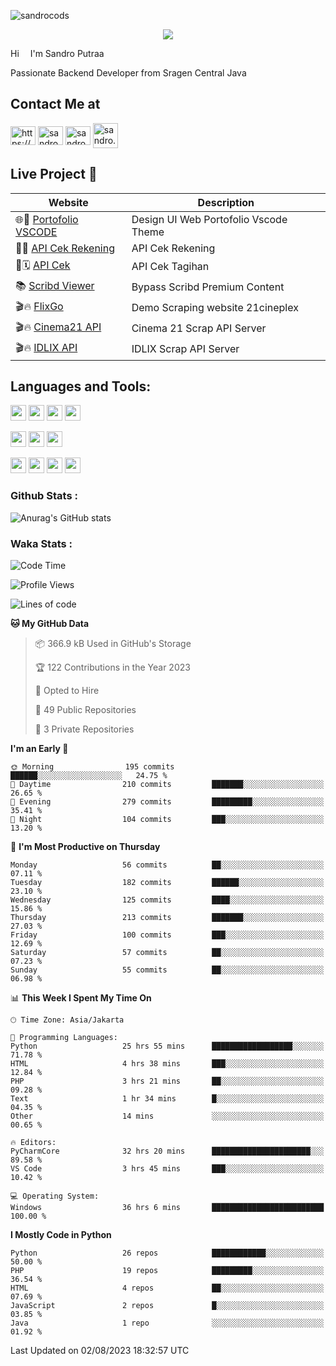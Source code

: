 

![sandrocods](https://cardivo.vercel.app/api?name=Martinus%20Krisandro%20Perdana%20Putra&description=Junior%20Backend%20Developer&image=https://avatars.githubusercontent.com/u/59155826?v=4&backgroundColor=%23ecf0f1)
<p align="center" style="p3">
<a href="https://github.com/antonkomarev/github-profile-views-counter">
    <img align="center"  src="https://komarev.com/ghpvc/?username=sandrocods&style=for-the-badge">
</a>
</p>

Hi <img src="https://media.giphy.com/media/hvRJCLFzcasrR4ia7z/giphy.gif" width="10px"> I'm Sandro Putraa

Passionate Backend Developer from Sragen Central Java

## Contact Me at

<p align="left">
    <a href="https://www.linkedin.com/in/sandro-putraa-34b80a19b/" target="blank"><img align="center" src="https://raw.githubusercontent.com/rahuldkjain/github-profile-readme-generator/master/src/images/icons/Social/linked-in-alt.svg" alt="https://www.linkedin.com/in/sandro-putraa-34b80a19b/" height="30" width="40" /></a>
    <a href="https://fb.com/sandro.putraaa" target="blank"><img align="center" src="https://raw.githubusercontent.com/rahuldkjain/github-profile-readme-generator/master/src/images/icons/Social/facebook.svg" alt="sandro.putraaa" height="30" width="40" /></a>
    <a href="https://instagram.com/sandro.putraa" target="blank"><img align="center" src="https://raw.githubusercontent.com/rahuldkjain/github-profile-readme-generator/master/src/images/icons/Social/instagram.svg" alt="sandro.putraa" height="30" width="40" /></a>
    <a href="https://wakatime.com/@sandrocods" target="blank"><img align="center" src="https://wakatime.com/static/img/wakatime-logo-text-vertical.png" alt="sandro.putraa" height="40" width="40" /></a>
   
</p>

## Live Project 🚀


| Website             | Description     |
| ----------------- | --- |
| 🌐👤 [Portofolio VSCODE](http://47.88.53.4:1872/porto/)| Design UI Web Portofolio Vscode Theme |
| 📑👤 [API Cek Rekening](http://47.88.53.4:3333/api/docs) | API Cek Rekening |
| 📑🗓 [API Cek](http://47.88.53.4:1111/api/docs) | API Cek Tagihan |
| 📚 [Scribd Viewer](http://sandroputraa.my.id/scribd/) | Bypass Scribd Premium Content |
| 🎬🔥 [FlixGo](https://testflsk.sandroputraa.com/) | Demo Scraping website 21cineplex  |
| 🎬🔥 [Cinema21 API](https://cinema-21-scrapper.vercel.app/) | Cinema 21 Scrap API Server |
| 🎬🔥 [IDLIX API](https://idlix-api.vercel.app/) | IDLIX Scrap API Server |



## Languages and Tools:

<img src="https://img.shields.io/badge/-Git-white?style=for-the-badge&logo=git" height="25" /></img>
<img src="https://img.shields.io/badge/-GitHub-white?style=for-the-badge&logo=github&logoColor=007ACC" height="25" /></img> <img src="https://img.shields.io/badge/-VS%20Code-white?style=for-the-badge&logo=visual-studio-code&logoColor=007ACC" height="25" /></img> <img src="https://img.shields.io/badge/-Pycharm-white?style=for-the-badge&logo=pycharm&logoColor=007ACC" height="25" /></img>

<img src="https://img.shields.io/badge/-Laravel-white?style=for-the-badge&logo=laravel&logoColor=007ACC" height="25" /></img>
<img src="https://img.shields.io/badge/-Flask-white?style=for-the-badge&logo=flask&logoColor=007ACC" height="25" /></img>
<img src="https://img.shields.io/badge/-Selenium-white?style=for-the-badge&logo=selenium&logoColor=007ACC" height="25" /></img>

<img src="https://img.shields.io/badge/-Python-white?style=for-the-badge&logo=python&logoColor=007ACC" height="25" /></img>
<img src="https://img.shields.io/badge/-Php-white?style=for-the-badge&logo=php&logoColor=007ACC" height="25" /></img>
<img src="https://img.shields.io/badge/-java-white?style=for-the-badge&logo=java&logoColor=007ACC" height="25" /></img>
<img src="https://img.shields.io/badge/-c++-white?style=for-the-badge&logo=c%2B%2B&logoColor=007ACC" height="25" /></img>



### Github Stats :
![Anurag's GitHub stats](https://github-readme-stats.vercel.app/api?username=sandrocods&show_icons=true&theme=transparent)


### Waka Stats :
<!--START_SECTION:waka-->
![Code Time](http://img.shields.io/badge/Code%20Time-962%20hrs%205%20mins-blue)

![Profile Views](http://img.shields.io/badge/Profile%20Views-13-blue)

![Lines of code](https://img.shields.io/badge/From%20Hello%20World%20I%27ve%20Written-1.4%20million%20lines%20of%20code-blue)

**🐱 My GitHub Data** 

> 📦 366.9 kB Used in GitHub's Storage 
 > 
> 🏆 122 Contributions in the Year 2023
 > 
> 💼 Opted to Hire
 > 
> 📜 49 Public Repositories 
 > 
> 🔑 3 Private Repositories 
 > 
**I'm an Early 🐤** 

```text
🌞 Morning                195 commits         ██████░░░░░░░░░░░░░░░░░░░   24.75 % 
🌆 Daytime                210 commits         ███████░░░░░░░░░░░░░░░░░░   26.65 % 
🌃 Evening                279 commits         █████████░░░░░░░░░░░░░░░░   35.41 % 
🌙 Night                  104 commits         ███░░░░░░░░░░░░░░░░░░░░░░   13.20 % 
```
📅 **I'm Most Productive on Thursday** 

```text
Monday                   56 commits          ██░░░░░░░░░░░░░░░░░░░░░░░   07.11 % 
Tuesday                  182 commits         ██████░░░░░░░░░░░░░░░░░░░   23.10 % 
Wednesday                125 commits         ████░░░░░░░░░░░░░░░░░░░░░   15.86 % 
Thursday                 213 commits         ███████░░░░░░░░░░░░░░░░░░   27.03 % 
Friday                   100 commits         ███░░░░░░░░░░░░░░░░░░░░░░   12.69 % 
Saturday                 57 commits          ██░░░░░░░░░░░░░░░░░░░░░░░   07.23 % 
Sunday                   55 commits          ██░░░░░░░░░░░░░░░░░░░░░░░   06.98 % 
```


📊 **This Week I Spent My Time On** 

```text
🕑︎ Time Zone: Asia/Jakarta

💬 Programming Languages: 
Python                   25 hrs 55 mins      ██████████████████░░░░░░░   71.78 % 
HTML                     4 hrs 38 mins       ███░░░░░░░░░░░░░░░░░░░░░░   12.84 % 
PHP                      3 hrs 21 mins       ██░░░░░░░░░░░░░░░░░░░░░░░   09.28 % 
Text                     1 hr 34 mins        █░░░░░░░░░░░░░░░░░░░░░░░░   04.35 % 
Other                    14 mins             ░░░░░░░░░░░░░░░░░░░░░░░░░   00.65 % 

🔥 Editors: 
PyCharmCore              32 hrs 20 mins      ██████████████████████░░░   89.58 % 
VS Code                  3 hrs 45 mins       ███░░░░░░░░░░░░░░░░░░░░░░   10.42 % 

💻 Operating System: 
Windows                  36 hrs 6 mins       █████████████████████████   100.00 % 
```

**I Mostly Code in Python** 

```text
Python                   26 repos            ████████████░░░░░░░░░░░░░   50.00 % 
PHP                      19 repos            █████████░░░░░░░░░░░░░░░░   36.54 % 
HTML                     4 repos             ██░░░░░░░░░░░░░░░░░░░░░░░   07.69 % 
JavaScript               2 repos             █░░░░░░░░░░░░░░░░░░░░░░░░   03.85 % 
Java                     1 repo              ░░░░░░░░░░░░░░░░░░░░░░░░░   01.92 % 
```




 Last Updated on 02/08/2023 18:32:57 UTC
<!--END_SECTION:waka-->
